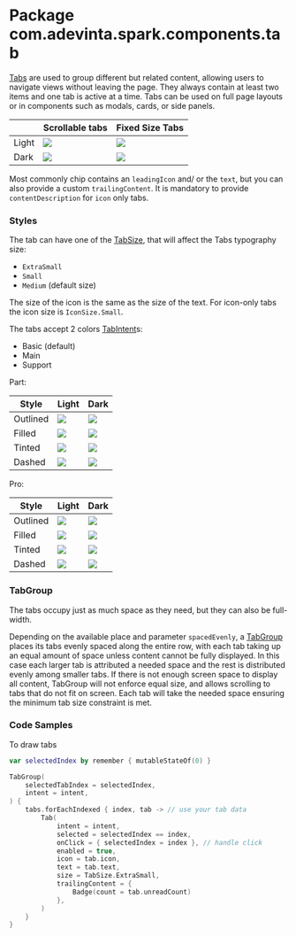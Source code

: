 # Package com.adevinta.spark.components.tab

[Tabs](https://spark.adevinta.com/1186e1705/p/7461a4-tabs/b/98915d) are used to group different but
related content, allowing users to navigate views without leaving the page. They always contain at
least two items and one tab is active at a time. Tabs can be used on full page layouts or in
components such as modals, cards, or side panels.

|       | Scrollable tabs                                                                                        | Fixed Size Tabs                                                                                       |
|-------|--------------------------------------------------------------------------------------------------------|-------------------------------------------------------------------------------------------------------|
| Light | ![](../../images/com.adevinta.spark_PreviewScreenshotTests_preview_tests_scrollabletabgroup_light.png) | ![](../../images/com.adevinta.spark_PreviewScreenshotTests_preview_tests_fixedsizetabgroup_light.png) |
| Dark  | ![](../../images/com.adevinta.spark_PreviewScreenshotTests_preview_tests_scrollabletabgroup_dark.png)  | ![](../../images/com.adevinta.spark_PreviewScreenshotTests_preview_tests_fixedsizetabgroup_dark.png)  |

Most commonly chip contains an `leadingIcon` and/ or the `text`, but you can also provide a
custom `trailingContent`. It is mandatory to provide `contentDescription` for `icon` only tabs.

### Styles

The tab can have one of the [TabSize](TabDefaults.kt), that will affect the Tabs typography size:

- `ExtraSmall`
- `Small`
- `Medium` (default size)

The size of the icon is the same as the size of the text. For icon-only tabs the icon size
is `IconSize.Small`.

The tabs accept 2 colors [TabIntent](TabDefaults.kt)s:

- Basic (default)
- Main
- Support

Part:

| Style    | Light                                                                                                        | Dark                                                                                                        |
|----------|--------------------------------------------------------------------------------------------------------------|-------------------------------------------------------------------------------------------------------------|
| Outlined | ![](../../images/com.adevinta.spark_PreviewScreenshotTests_preview_tests_chips_chipsoutlined_part_light.png) | ![](../../images/com.adevinta.spark_PreviewScreenshotTests_preview_tests_chips_chipsoutlined_part_dark.png) |
| Filled   | ![](../../images/com.adevinta.spark_PreviewScreenshotTests_preview_tests_chips_chipsfilled_part_light.png)   | ![](../../images/com.adevinta.spark_PreviewScreenshotTests_preview_tests_chips_chipsfilled_part_dark.png)   |
| Tinted   | ![](../../images/com.adevinta.spark_PreviewScreenshotTests_preview_tests_chips_chipstinted_part_light.png)   | ![](../../images/com.adevinta.spark_PreviewScreenshotTests_preview_tests_chips_chipstinted_part_dark.png)   |
| Dashed   | ![](../../images/com.adevinta.spark_PreviewScreenshotTests_preview_tests_chips_chipsdashed_part_light.png)   | ![](../../images/com.adevinta.spark_PreviewScreenshotTests_preview_tests_chips_chipsdashed_part_dark.png)   |

Pro:

| Style    | Light                                                                                                       | Dark                                                                                                       |
|----------|-------------------------------------------------------------------------------------------------------------|------------------------------------------------------------------------------------------------------------|
| Outlined | ![](../../images/com.adevinta.spark_PreviewScreenshotTests_preview_tests_chips_chipsoutlined_pro_light.png) | ![](../../images/com.adevinta.spark_PreviewScreenshotTests_preview_tests_chips_chipsoutlined_pro_dark.png) |
| Filled   | ![](../../images/com.adevinta.spark_PreviewScreenshotTests_preview_tests_chips_chipsfilled_pro_light.png)   | ![](../../images/com.adevinta.spark_PreviewScreenshotTests_preview_tests_chips_chipsfilled_pro_dark.png)   |
| Tinted   | ![](../../images/com.adevinta.spark_PreviewScreenshotTests_preview_tests_chips_chipstinted_pro_light.png)   | ![](../../images/com.adevinta.spark_PreviewScreenshotTests_preview_tests_chips_chipstinted_pro_dark.png)   |
| Dashed   | ![](../../images/com.adevinta.spark_PreviewScreenshotTests_preview_tests_chips_chipsdashed_pro_light.png)   | ![](../../images/com.adevinta.spark_PreviewScreenshotTests_preview_tests_chips_chipsdashed_pro_dark.png)   |

### TabGroup

The tabs occupy just as much space as they need, but they can also be full-width.

Depending on the available place and parameter `spacedEvenly`, a [TabGroup](TabGroup.kt) places its
tabs evenly spaced along the entire row, with each tab taking up an equal amount of space unless
content cannot be fully displayed. In this case each larger tab is attributed a needed space and the
rest is distributed evenly among smaller tabs. If there is not enough screen space to display all
content, TabGroup will not enforce equal size, and allows scrolling to tabs that do not fit on
screen. Each tab will take the needed space ensuring the minimum tab size constraint is met.

### Code Samples
To draw tabs

```kotlin
var selectedIndex by remember { mutableStateOf(0) }

TabGroup(
    selectedTabIndex = selectedIndex,
    intent = intent,
) {
    tabs.forEachIndexed { index, tab -> // use your tab data
        Tab(
            intent = intent,
            selected = selectedIndex == index,
            onClick = { selectedIndex = index }, // handle click
            enabled = true,
            icon = tab.icon,
            text = tab.text,
            size = TabSize.ExtraSmall,
            trailingContent = {
                Badge(count = tab.unreadCount)
            },
        )
    }
}
```
